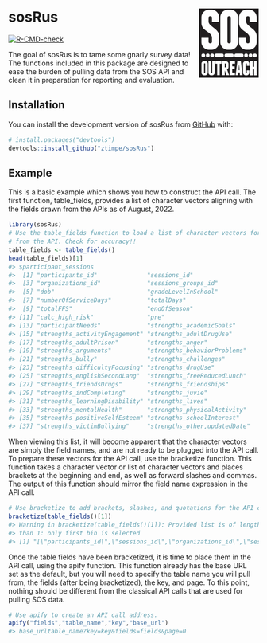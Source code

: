 
<!-- README.md is generated from README.Rmd. Please edit that file -->

# sosRus <a href="https://ztimpe.github.io/sosRus/"><img src="man/figures/logo.png" align="right" height="139" /></a>

<!-- badges: start -->

[![R-CMD-check](https://github.com/ztimpe/sosRus/actions/workflows/R-CMD-check.yaml/badge.svg)](https://github.com/ztimpe/sosRus/actions/workflows/R-CMD-check.yaml)
<!-- badges: end -->

The goal of sosRus is to tame some gnarly survey data! The functions
included in this package are designed to ease the burden of pulling data
from the SOS API and clean it in preparation for reporting and
evaluation.

## Installation

You can install the development version of sosRus from
[GitHub](https://github.com/) with:

``` r
# install.packages("devtools")
devtools::install_github("ztimpe/sosRus")
```

## Example

This is a basic example which shows you how to construct the API call.
The first function, table_fields, provides a list of character vectors
aligning with the fields drawn from the APIs as of August, 2022.

``` r
library(sosRus)
# Use the table_fields function to load a list of character vectors for pulling 
# from the API. Check for accuracy!!
table_fields <- table_fields()
head(table_fields)[1]
#> $participant_sessions
#>  [1] "participants_id"              "sessions_id"                 
#>  [3] "organizations_id"             "sessions_groups_id"          
#>  [5] "dob"                          "gradeLevelInSchool"          
#>  [7] "numberOfServiceDays"          "totalDays"                   
#>  [9] "totalFFS"                     "endOfSeason"                 
#> [11] "calc_high_risk"               "pre"                         
#> [13] "participantNeeds"             "strengths_academicGoals"     
#> [15] "strengths_activityEngagement" "strengths_adultDrugUse"      
#> [17] "strengths_adultPrison"        "strengths_anger"             
#> [19] "strengths_arguments"          "strengths_behaviorProblems"  
#> [21] "strengths_bully"              "strengths_challenges"        
#> [23] "strengths_difficultyFocusing" "strengths_drugUse"           
#> [25] "strengths_englishSecondLang"  "strengths_freeReducedLunch"  
#> [27] "strengths_friendsDrugs"       "strengths_friendships"       
#> [29] "strengths_indCompleting"      "strengths_juvie"             
#> [31] "strengths_learningDisability" "strengths_lives"             
#> [33] "strengths_mentalHealth"       "strengths_physicalActivity"  
#> [35] "strengths_positiveSelfEsteem" "strengths_schoolInterest"    
#> [37] "strengths_victimBullying"     "strengths_other,updatedDate"
```

When viewing this list, it will become apparent that the character
vectors are simply the field names, and are not ready to be plugged into
the API call. To prepare these vectors for the API call, use the
bracketize function. This function takes a character vector or list of
character vectors and places brackets at the beginning and end, as well
as forward slashes and commas. The output of this function should mirror
the field name expression in the API call.

``` r
# Use bracketize to add brackets, slashes, and quotations for the API call
bracketize(table_fields()[1])
#> Warning in bracketize(table_fields()[1]): Provided list is of length greater
#> than 1: only first bin is selected
#> [1] "[\"participants_id\",\"sessions_id\",\"organizations_id\",\"sessions_groups_id\",\"dob\",\"gradeLevelInSchool\",\"numberOfServiceDays\",\"totalDays\",\"totalFFS\",\"endOfSeason\",\"calc_high_risk\",\"pre\",\"participantNeeds\",\"strengths_academicGoals\",\"strengths_activityEngagement\",\"strengths_adultDrugUse\",\"strengths_adultPrison\",\"strengths_anger\",\"strengths_arguments\",\"strengths_behaviorProblems\",\"strengths_bully\",\"strengths_challenges\",\"strengths_difficultyFocusing\",\"strengths_drugUse\",\"strengths_englishSecondLang\",\"strengths_freeReducedLunch\",\"strengths_friendsDrugs\",\"strengths_friendships\",\"strengths_indCompleting\",\"strengths_juvie\",\"strengths_learningDisability\",\"strengths_lives\",\"strengths_mentalHealth\",\"strengths_physicalActivity\",\"strengths_positiveSelfEsteem\",\"strengths_schoolInterest\",\"strengths_victimBullying\",\"strengths_other,updatedDate\"]"
```

Once the table fields have been bracketized, it is time to place them in
the API call, using the apify function. This function already has the
base URL set as the default, but you will need to specify the table name
you will pull from, the fields (after being bracketized), the key, and
page. To this point, nothing should be different from the classical API
calls that are used for pulling SOS data.

``` r
# Use apify to create an API call address. 
apify("fields","table_name","key","base_url")
#> base_urltable_name?key=key&fields=fields&page=0
```
